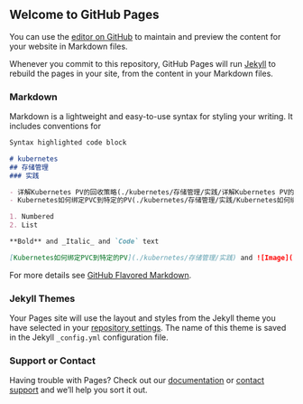 ## Welcome to GitHub Pages

You can use the [editor on GitHub](https://github.com/stewart-yu/cloudnative.io/edit/main/README.md) to maintain and preview the content for your website in Markdown files.

Whenever you commit to this repository, GitHub Pages will run [Jekyll](https://jekyllrb.com/) to rebuild the pages in your site, from the content in your Markdown files.

### Markdown

Markdown is a lightweight and easy-to-use syntax for styling your writing. It includes conventions for

```markdown
Syntax highlighted code block

# kubernetes
## 存储管理
### 实践

- 详解Kubernetes PV的回收策略(./kubernetes/存储管理/实践/详解Kubernetes PV的回收策略.md)
- Kubernetes如何绑定PVC到特定的PV(./kubernetes/存储管理/实践/Kubernetes如何绑定PVC到特定的PV.md)

1. Numbered
2. List

**Bold** and _Italic_ and `Code` text

[Kubernetes如何绑定PVC到特定的PV](./kubernetes/存储管理/实践) and ![Image](src)
```

For more details see [GitHub Flavored Markdown](https://guides.github.com/features/mastering-markdown/).

### Jekyll Themes

Your Pages site will use the layout and styles from the Jekyll theme you have selected in your [repository settings](https://github.com/stewart-yu/cloudnative.io/settings/pages). The name of this theme is saved in the Jekyll `_config.yml` configuration file.

### Support or Contact

Having trouble with Pages? Check out our [documentation](https://docs.github.com/categories/github-pages-basics/) or [contact support](https://support.github.com/contact) and we’ll help you sort it out.
